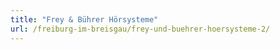 ```yaml
---
title: "Frey & Bührer Hörsysteme"
url: /freiburg-im-breisgau/frey-und-buehrer-hoersysteme-2/
---
```

